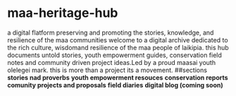 # maa-heritage-hub
a digital flatform preserving and promoting the stories, knowledge, and resilience of the maa communities
welcome to a digital archive dedicated to the rich culture, wisdomand resilience of the maa people of laikipia. this hub documents untold stories, youth empowerment guides, conservation field notes and community driven project ideas.Led by a proud maasai youth olelegei mark. this is more than a project its a movement.
##sections
**stories nad proverbs** 
**youth empowerment resouces**
**conservation reports**
**comunity projects and proposals**
**field diaries**
**digital blog (coming soon)**
